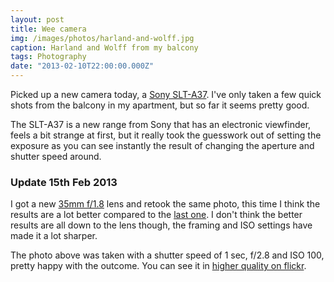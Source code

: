 ```yaml
---
layout: post
title: Wee camera
img: /images/photos/harland-and-wolff.jpg
caption: Harland and Wolff from my balcony
tags: Photography
date: "2013-02-10T22:00:00.000Z"
---
```


Picked up a new camera today, a [Sony SLT-A37](http://www.amazon.co.uk/Sony-Translucent-Technology-Interchangeable-18-55mm/dp/B0083RQAYM/ref=sr_1_1?ie=UTF8&qid=1360529554&sr=8-1). I've only taken a few quick shots from the balcony in my apartment, but so far it seems pretty good.

The SLT-A37 is a new range from Sony that has an electronic viewfinder, feels a bit strange at first, but it really took the guesswork out of setting the exposure as you can see instantly the result of changing the aperture and shutter speed around.

### Update **15th Feb 2013**

I got a new [35mm f/1.8](http://www.amazon.co.uk/Sony-Alpha-SAL35F18-A-mount-Angle/dp/B003XU4B4A/ref=sr_1_1?ie=UTF8&qid=1360888461&sr=8-1) lens and retook the same photo, this time I think the results are a lot better compared to the [last one](http://www.flickr.com/photos/30467190@N05/8462927564/in/photostream). I don't think the better results are all down to the lens though, the framing and ISO settings have made it a lot sharper.

The photo above was taken with a shutter speed of 1 sec, f/2.8 and ISO 100, pretty happy with the outcome. You can see it in [higher quality on flickr](http://www.flickr.com/photos/30467190@N05/8474980436/sizes/h/in/photostream/).
